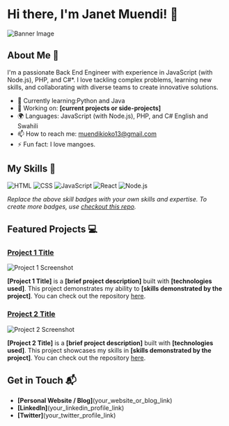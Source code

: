 # Hi there, I'm Janet Muendi! 👋

![Banner Image](https://i.pinimg.com/736x/b3/15/20/b315205f2fc94cfcebc9534f2f0e4465.jpg)

## About Me 🚀

I'm a passionate Back End Engineer with experience in JavaScript (with Node.js), PHP, and C#*. I love tackling complex problems, learning new skills, and collaborating with diverse teams to create innovative solutions.

- 🌱 Currently learning:Python and Java
- 🔭 Working on: **[current projects or side-projects]**
- 🌍 Languages: JavaScript (with Node.js), PHP, and C# 
                 English and Swahili
- 📫 How to reach me: muendikioko13@gmail.com
- ⚡ Fun fact: I love mangoes.

## My Skills 🧠

![HTML](https://img.shields.io/badge/-HTML-E34F26?style=flat-square&logo=html5&logoColor=white)
![CSS](https://img.shields.io/badge/-CSS-1572B6?style=flat-square&logo=css3&logoColor=white)
![JavaScript](https://img.shields.io/badge/-JavaScript-F7DF1E?style=flat-square&logo=javascript&logoColor=black)
![React](https://img.shields.io/badge/-React-61DAFB?style=flat-square&logo=react&logoColor=black)
![Node.js](https://img.shields.io/badge/-Node.js-339933?style=flat-square&logo=node.js&logoColor=white)

*Replace the above skill badges with your own skills and expertise. To create more badges, use [checkout this repo](https://github.com/alexandresanlim/Badges4-README.md-Profile).*

## Featured Projects 💻

### [Project 1 Title](project_1_link)

![Project 1 Screenshot](project_1_screenshot_url)

**[Project 1 Title]** is a **[brief project description]** built with **[technologies used]**. This project demonstrates my ability to **[skills demonstrated by the project]**. You can check out the repository [here](project_1_repository_link).

### [Project 2 Title](project_2_link)

![Project 2 Screenshot](project_2_screenshot_url)

**[Project 2 Title]** is a **[brief project description]** built with **[technologies used]**. This project showcases my skills in **[skills demonstrated by the project]**. You can check out the repository [here](project_2_repository_link).

## Get in Touch 📬

- **[Personal Website / Blog]**(your_website_or_blog_link)
- **[LinkedIn]**(your_linkedin_profile_link)
- **[Twitter]**(your_twitter_profile_link)


